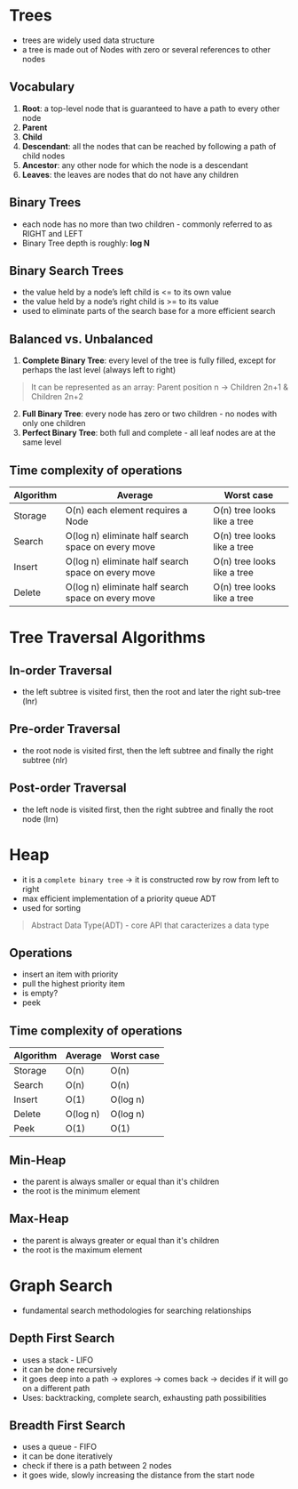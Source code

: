 # Trees
- trees are widely used data structure
- a tree is made out of Nodes with zero or several references to other nodes

## Vocabulary
1. **Root**: a top-level node that is guaranteed to have a path to every other node
2. **Parent**
3. **Child**
4. **Descendant**: all the nodes that can be reached by following a path of child nodes
5. **Ancestor**: any other node for which the node is a descendant
6. **Leaves**: the leaves are nodes that do not have any children

## Binary Trees
- each node has no more than two children - commonly referred to as RIGHT and LEFT
- Binary Tree depth is roughly: **log N**

## Binary Search Trees
- the value held by a node’s left child is <= to its own value
- the value held by a node’s right child is >= to its value
- used to eliminate parts of the search base for a more efficient search

## Balanced vs. Unbalanced
1. **Complete Binary Tree**: every level of the tree is fully filled, except for perhaps the last level (always left to right)

> It can be represented as an array: Parent position n -> Children 2n+1 & Children 2n+2

2. **Full Binary Tree**: every node has zero or two children - no nodes with only one children
3. **Perfect Binary Tree**: both full and complete - all leaf nodes are at the same level

## Time complexity of operations

| Algorithm | Average                                            | Worst case                  |
| --------- | -------------------------------------------------- | --------------------------- |
| Storage   | O(n) each element requires a Node                  | O(n) tree looks like a tree |
| Search    | O(log n) eliminate half search space on every move | O(n) tree looks like a tree |
| Insert    | O(log n) eliminate half search space on every move | O(n) tree looks like a tree |
| Delete    | O(log n) eliminate half search space on every move | O(n) tree looks like a tree |

# Tree Traversal Algorithms

## In-order Traversal
- the left subtree is visited first, then the root and later the right sub-tree (lnr)

## Pre-order Traversal
- the root node is visited first, then the left subtree and finally the right subtree (nlr)

## Post-order Traversal
- the left node is visited first, then the right subtree and finally the root node (lrn)

# Heap
- it is a `complete binary tree` -> it is constructed row by row from left to right
- max efficient implementation of a priority queue ADT
- used for sorting

> Abstract Data Type(ADT) - core API that caracterizes a data type

## Operations
- insert an item with priority
- pull the highest priority item
- is empty?
- peek

## Time complexity of operations

| Algorithm | Average  | Worst case |
| --------- | -------- | -----------|
| Storage   | O(n)     | O(n)       |
| Search    | O(n)     | O(n)       |
| Insert    | O(1)     | O(log n)   |
| Delete    | O(log n) | O(log n)   |
| Peek      | O(1)     | O(1)       |

## Min-Heap
- the parent is always smaller or equal than it's children
- the root is the minimum element

## Max-Heap
- the parent is always greater or equal than it's children
- the root is the maximum element

# Graph Search
- fundamental search methodologies for searching relationships

## Depth First Search
- uses a stack - LIFO
- it can be done recursively
- it goes deep into a path -> explores -> comes back -> decides if it will go on a different path
- Uses: backtracking, complete search, exhausting path possibilities

## Breadth First Search
- uses a queue - FIFO
- it can be done iteratively
- check if there is a path between 2 nodes
- it goes wide, slowly increasing the distance from the start node
